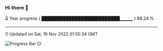 ### Hi there 👋

⏳ Year progress { ██████████████████████████▁▁▁▁ } 88.24 %

---

⏰ Updated on Sat, 19 Nov 2022 01:55:34 GMT

![Progress Bar CI](https://github.com/ZhaoGui/ZhaoGui/workflows/Progress%20Bar%20CI/badge.svg)
